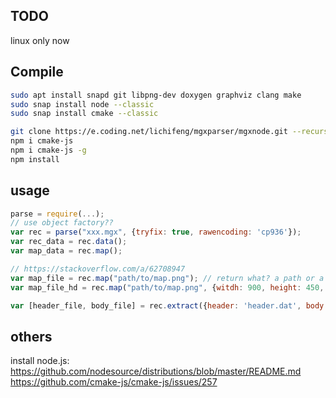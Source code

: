 ## TODO
linux only now

## Compile
```sh
sudo apt install snapd git libpng-dev doxygen graphviz clang make
sudo snap install node --classic
sudo snap install cmake --classic

git clone https://e.coding.net/lichifeng/mgxparser/mgxnode.git --recursive
npm i cmake-js
npm i cmake-js -g
npm install
```

## usage
```js
parse = require(...);
// use object factory??
var rec = parse("xxx.mgx", {tryfix: true, rawencoding: 'cp936'});
var rec_data = rec.data();
var map_data = rec.map();

// https://stackoverflow.com/a/62708947
var map_file = rec.map("path/to/map.png"); // return what? a path or a file object?
var map_file_hd = rec.map("path/to/map.png", {witdh: 900, height: 450, hd: true});

var [header_file, body_file] = rec.extract({header: 'header.dat', body: 'body.dat'});
```

## others
install node.js:
https://github.com/nodesource/distributions/blob/master/README.md  
https://github.com/cmake-js/cmake-js/issues/257